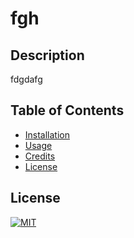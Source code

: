 
# fgh

## Description

  fdgdafg

## Table of Contents
  * [Installation](#installation)
  * [Usage](#usage)
  * [Credits](#credits)
  * [License](#license)
  
## License

[![MIT](https://img.shields.io/badge/license-MIT-green)](https://github.com/git/git-scm.com/blob/main/MIT-LICENSE.txt)

  